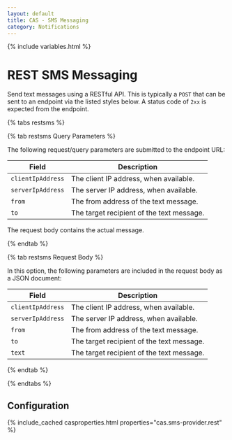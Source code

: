```yaml
---
layout: default
title: CAS - SMS Messaging
category: Notifications
---
```


{% include variables.html %}

# REST SMS Messaging

Send text messages using a RESTful API. This is typically a `POST` that can be sent to an endpoint via the listed styles below.
A status code of `2xx` is expected from the endpoint.

{% tabs restsms %}

{% tab restsms Query Parameters %}

The following request/query parameters are submitted to the endpoint URL:

| Field             | Description                               |
|-------------------|-------------------------------------------|
| `clientIpAddress` | The client IP address, when available.    |
| `serverIpAddress` | The server IP address, when available.    |
| `from`            | The from address of the text message.     |
| `to`              | The target recipient of the text message. |

The request body contains the actual message. 

{% endtab %}

{% tab restsms Request Body %}
 
In this option, the following parameters are included in the request body as a JSON document:

| Field             | Description                               |
|-------------------|-------------------------------------------|
| `clientIpAddress` | The client IP address, when available.    |
| `serverIpAddress` | The server IP address, when available.    |
| `from`            | The from address of the text message.     |
| `to`              | The target recipient of the text message. |
| `text`            | The target recipient of the text message. |

{% endtab %}

{% endtabs %}

## Configuration

{% include_cached casproperties.html properties="cas.sms-provider.rest" %}
